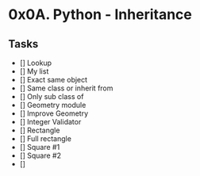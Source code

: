 # 0x0A. Python - Inheritance
## Tasks
- [] Lookup
- [] My list
- [] Exact same object
- [] Same class or inherit from
- [] Only sub class of
- [] Geometry module
- [] Improve Geometry
- [] Integer Validator
- [] Rectangle
- [] Full rectangle
- [] Square #1
- [] Square #2
- [] 
